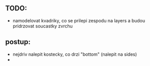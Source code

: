 ## TODO:
- namodelovat kvadriky, co se prilepi zespodu na layers a budou pridrzovat soucastky zvrchu

## postup:
- nejdriv nalepit kostecky, co drzi "bottom" (nalepit na sides)
- 
